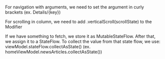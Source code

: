 For navigation with arguments, we need to set the argument in curly brackets (ex. Details/{key})

For scrolling in column, we need to add .verticalScroll(scrollState) to the Modifier

If we have something to fetch, we store it as MutableStateFlow. After that, we assign it to a
StateFlow.
To collect the value from that state flow, we use: viewModel.stateFlow.collectAsState()
(ex. homeViewModel.newsArticles.collectAsState())